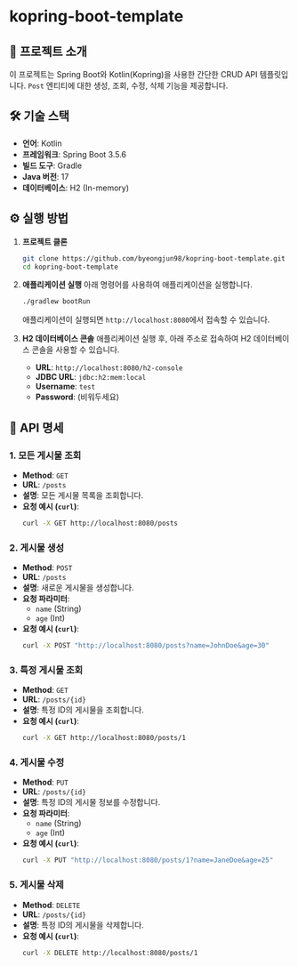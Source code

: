 # kopring-boot-template

## 📝 프로젝트 소개
이 프로젝트는 Spring Boot와 Kotlin(Kopring)을 사용한 간단한 CRUD API 템플릿입니다. `Post` 엔티티에 대한 생성, 조회, 수정, 삭제 기능을 제공합니다.

## 🛠️ 기술 스택
- **언어**: Kotlin
- **프레임워크**: Spring Boot 3.5.6
- **빌드 도구**: Gradle
- **Java 버전**: 17
- **데이터베이스**: H2 (In-memory)

## ⚙️ 실행 방법
1. **프로젝트 클론**
   ```bash
   git clone https://github.com/byeongjun98/kopring-boot-template.git
   cd kopring-boot-template
   ```

2. **애플리케이션 실행**
   아래 명령어를 사용하여 애플리케이션을 실행합니다.
   ```bash
   ./gradlew bootRun
   ```
   애플리케이션이 실행되면 `http://localhost:8080`에서 접속할 수 있습니다.

3. **H2 데이터베이스 콘솔**
   애플리케이션 실행 후, 아래 주소로 접속하여 H2 데이터베이스 콘솔을 사용할 수 있습니다.
   - **URL**: `http://localhost:8080/h2-console`
   - **JDBC URL**: `jdbc:h2:mem:local`
   - **Username**: `test`
   - **Password**: (비워두세요)

## 🚀 API 명세
### 1. 모든 게시물 조회
- **Method**: `GET`
- **URL**: `/posts`
- **설명**: 모든 게시물 목록을 조회합니다.
- **요청 예시 (`curl`)**:
  ```bash
  curl -X GET http://localhost:8080/posts
  ```

### 2. 게시물 생성
- **Method**: `POST`
- **URL**: `/posts`
- **설명**: 새로운 게시물을 생성합니다.
- **요청 파라미터**:
  - `name` (String)
  - `age` (Int)
- **요청 예시 (`curl`)**:
  ```bash
  curl -X POST "http://localhost:8080/posts?name=JohnDoe&age=30"
  ```

### 3. 특정 게시물 조회
- **Method**: `GET`
- **URL**: `/posts/{id}`
- **설명**: 특정 ID의 게시물을 조회합니다.
- **요청 예시 (`curl`)**:
  ```bash
  curl -X GET http://localhost:8080/posts/1
  ```

### 4. 게시물 수정
- **Method**: `PUT`
- **URL**: `/posts/{id}`
- **설명**: 특정 ID의 게시물 정보를 수정합니다.
- **요청 파라미터**:
  - `name` (String)
  - `age` (Int)
- **요청 예시 (`curl`)**:
  ```bash
  curl -X PUT "http://localhost:8080/posts/1?name=JaneDoe&age=25"
  ```

### 5. 게시물 삭제
- **Method**: `DELETE`
- **URL**: `/posts/{id}`
- **설명**: 특정 ID의 게시물을 삭제합니다.
- **요청 예시 (`curl`)**:
  ```bash
  curl -X DELETE http://localhost:8080/posts/1
  ```
